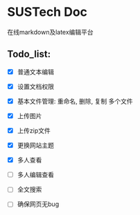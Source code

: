 # SUSTech Doc

在线markdown及latex编辑平台

## Todo_list:

- [x] 普通文本编辑
- [x] 设置文档权限
- [x] 基本文件管理: 重命名, 删除, 复制 多个文件
- [x] 上传图片
- [x] 上传zip文件
- [x] 更换网站主题
- [x] 多人查看
- [ ] 多人编辑查看
- [ ] 全文搜索
- [ ] 确保网页无bug


